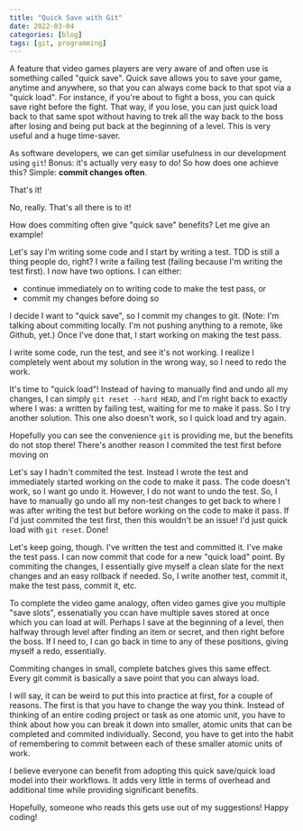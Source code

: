 ```yaml
---
title: "Quick Save with Git"
date: 2022-03-04
categories: [blog]
tags: [git, programming]
---
```

A feature that video games players are very aware of and often use is something called "quick save". Quick save allows you to save your game, anytime and anywhere, so that you can always come back to that spot via a "quick load". For instance, if you're about to fight a boss, you can quick save right before the fight. That way, if you lose, you can just quick load back to that same spot without having to trek all the way back to the boss after losing and being put back at the beginning of a level. This is very useful and a huge time-saver.

As software developers, we can get similar usefulness in our development using `git`! Bonus: it's actually very easy to do! So how does one achieve this? Simple: **commit changes often**.

That's it!

No, really. That's all there is to it!

How does commiting often give "quick save" benefits? Let me give an example!

Let's say I'm writing some code and I start by writing a test. TDD is still a thing people do, right? I write a failing test (failing because I'm writing the test first). I now have two options. I can either:
- continue immediately on to writing code to make the test pass, or
- commit my changes before doing so

I decide I want to "quick save", so I commit my changes to git. (Note: I'm talking about commiting locally. I'm not pushing anything to a remote, like Github, yet.) Once I've done that, I start working on making the test pass.

I write some code, run the test, and see it's not working. I realize I completely went about my solution in the wrong way, so I need to redo the work.

It's time to "quick load"! Instead of having to manually find and undo all my changes, I can simply `git reset --hard HEAD`, and I'm right back to exactly where I was: a written by failing test, waiting for me to make it pass. So I try another solution. This one also doesn't work, so I quick load and try again. 

Hopefully you can see the convenience `git` is providing me, but the benefits do not stop there! There's another reason I commited the test first before moving on

Let's say I hadn't commited the test. Instead I wrote the test and immediately started working on the code to make it pass. The code doesn't work, so I want go undo it. However, I do not want to undo the test. So, I have to manually go undo all my non-test changes to get back to where I was after writing the test but before working on the code to make it pass. If I'd just commited the test first, then this wouldn't be an issue! I'd just quick load with `git reset`. Done!

Let's keep going, though. I've written the test and committed it. I've make the test pass. I can now commit that code for a new "quick load" point. By commiting the changes, I essentially give myself a clean slate for the next changes and an easy rollback if needed. So, I write another test, commit it, make the test pass, commit it, etc. 

To complete the video game analogy, often video games give you multiple "save slots", essenatially you ccan have multiple saves stored at once which you can load at will. Perhaps I save at the beginning of a level, then halfway through level after finding an item or secret, and then right before the boss. If I need to, I can go back in time to any of these positions, giving myself a redo, essentially.

Commiting changes in small, complete batches gives this same effect. Every git commit is basically a save point that you can always load.

I will say, it can be weird to put this into practice at first, for a couple of reasons. The first is that you have to change the way you think. Instead of thinking of an entire coding project or task as one atomic unit, you have to think about how you can break it down into smaller, atomic units that can be completed and commited individually. Second, you have to get into the habit of remembering to commit between each of these smaller atomic units of work.

I believe everyone can benefit from adopting this quick save/quick load model into their workflows. It adds very little in terms of overhead and additional time while providing significant benefits.

Hopefully, someone who reads this gets use out of my suggestions! Happy coding!
